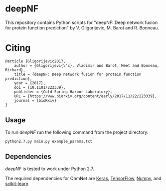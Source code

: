 # deepNF
This repository contains Python scripts for "deepNF: Deep network fusion for protein function prediction" by V. Gligorijevic, M. Barot and R. Bonneau.


# Citing
```
@article {Gligorijevic2017,
	author = {Gligorijevi{\'c}, Vladimir and Barot, Meet and Bonneau, Richard},
	title = {deepNF: Deep network fusion for protein function prediction},
	year = {2017},
	doi = {10.1101/223339},
	publisher = {Cold Spring Harbor Laboratory},
	URL = {https://www.biorxiv.org/content/early/2017/11/22/223339},
	journal = {bioRxiv}
}
```
## Usage
To run *deepNF* run the following command from the project directory:
```
python2.7.py main.py example_params.txt
```
## Dependencies

*deepNF* is tested to work under Python 2.7.

The required dependencies for OhmNet are [Keras](https://keras.io/), [TensorFlow](https://www.tensorflow.org/), [Numpy](http://www.numpy.org/), and [scikit-learn](http://scikit-learn.org/)
